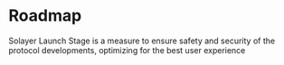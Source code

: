 # Roadmap

Solayer Launch Stage is a measure to ensure safety and security of the protocol developments, optimizing for the best user experience&#x20;
